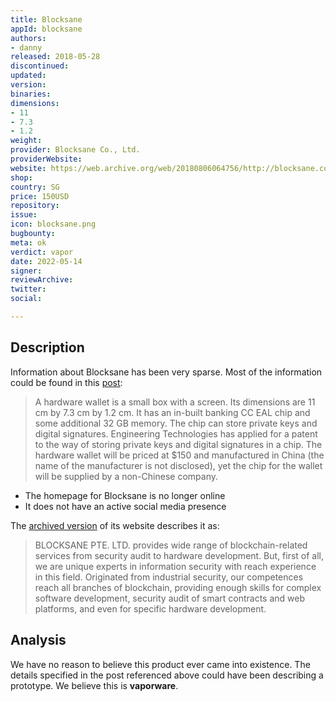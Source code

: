 ```yaml
---
title: Blocksane
appId: blocksane
authors:
- danny
released: 2018-05-28
discontinued: 
updated: 
version: 
binaries: 
dimensions:
- 11
- 7.3
- 1.2
weight: 
provider: Blocksane Co., Ltd.
providerWebsite: 
website: https://web.archive.org/web/20180806064756/http://blocksane.com/
shop: 
country: SG
price: 150USD
repository: 
issue: 
icon: blocksane.png
bugbounty: 
meta: ok
verdict: vapor
date: 2022-05-14
signer: 
reviewArchive: 
twitter: 
social: 

---
```


## Description 

Information about Blocksane has been very sparse. Most of the information could be found in this [post](https://investforesight.com/digital-signature-to-be-stored-in-a-biometric-hardware-wallet/): 

> A hardware wallet is a small box with a screen. Its dimensions are 11 cm by 7.3 cm by 1.2 cm. It has an in-built banking CC EAL chip and some additional 32 GB memory. The chip can store private keys and digital signatures. Engineering Technologies has applied for a patent to the way of storing private keys and digital signatures in a chip. The hardware wallet will be priced at $150 and manufactured in China (the name of the manufacturer is not disclosed), yet the chip for the wallet will be supplied by a non-Chinese company.

- The homepage for Blocksane is no longer online 
- It does not have an active social media presence

The [archived version](https://web.archive.org/web/20180806064756/http://blocksane.com/) of its website describes it as: 

> BLOCKSANE PTE. LTD. provides wide range of blockchain-related services from security audit to hardware development. But, first of all, we are unique experts in information security with reach experience in this field. Originated from industrial security, our competences reach all branches of blockchain, providing enough skills for complex software development, security audit of smart contracts and web platforms, and even for specific hardware development.

## Analysis 

We have no reason to believe this product ever came into existence. The details specified in the post referenced above could have been describing a prototype. We believe this is **vaporware**.